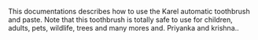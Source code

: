 This documentations describes how to use the Karel automatic toothbrush and paste.
Note that this toothbrush is totally safe to use for children, 
adults, pets, wildlife, trees and many mores and.
Priyanka and krishna..
